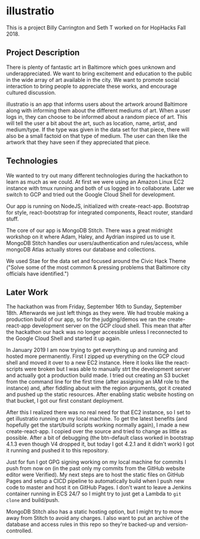 # illustratio

This is a project Billy Carrington and Seth T worked on for HopHacks Fall 2018.

## Project Description

There is plenty of fantastic art in Baltimore which goes unknown and underappreciated. We want to bring excitement and education to the public in the wide array of art available in the city. We want to promote social interaction to bring people to appreciate these works, and encourage cultured discussion.

illustratio is an app that informs users about the artwork around Baltimore along with informing them about the different mediums of art. When a user logs in, they can choose to be informed about a random piece of art. This will tell the user a bit about the art, such as location, name, artist, and medium/type. If the type was given in the data set for that piece, there will also be a small factoid on that type of medium. The user can then like the artwork that they have seen if they appreciated that piece.

## Technologies

We wanted to try out many different technologies during the hackathon to learn as much as we could. At first we were using an Amazon Linux EC2 instance with tmux running and both of us logged in to collaborate. Later we switch to GCP and tried out the Google Cloud Shell for development.

Our app is running on NodeJS, initialized with create-react-app. Bootstrap for style, react-bootstrap for integrated components, React router, standard stuff.

The core of our app is MongoDB Stitch. There was a great midnight workshop on it where Adam, Haley, and Aydrian inspired us to use it. MongoDB Stitch handles our users/authentication and rules/access, while mongoDB Atlas actually stores our database and collections.

We used Stae for the data set and focused around the Civic Hack Theme ("Solve some of the most common & pressing problems that Baltimore city officials have identified.")

## Later Work 

The hackathon was from Friday, September 16th to Sunday, September 18th. Afterwards we just left things as they were. We had trouble making a production build of our app, so for the judging/demos we ran the create-react-app development server on the GCP cloud shell. This mean that after the hackathon our hack was no longer accessible unless I reconnected to the Google Cloud Shell and started it up again.

In January 2019 I am now trying to get everything up and running and hosted more permanently. First I zipped up everything on the GCP cloud shell and moved it over to a new EC2 instance. Here it looks like the react-scripts were broken but I was able to manually strt the development server and actually got a production build made. I tried out creating an S3 bucket from the command line for the first time (after assigning an IAM role to the instance) and, after fiddling about with the region arguments, got it created and pushed up the static resources. After enabling static website hosting on that bucket, I got our first constant deployment.

After this I realized there was no real need for that EC2 instance, so I set to get illustratio running on my local machine. To get the latest benefits (and hopefully get the start/build scripts working normally again), I made a new create-react-app. I copied over the source and tried to change as little as possible. After a bit of debugging (the btn-default class worked in bootstrap 4.1.3 even though V4 dropped it, but today I got 4.2.1 and it didn't work) I got it running and pushed it to this repository.

Just for fun I got GPG signing working on my local machine for commits I push from now on (in the past only my commits from the GitHub website editor were Verified). My next steps are to host the static files on GitHub Pages and setup a CICD pipeline to automatically build when I push new code to master and host it on GitHub Pages. I don't want to leave a Jenkins container running in ECS 24/7 so I might try to just get a Lambda to `git clone` and build/push.

MongoDB Stitch also has a static hosting option, but I might try to move away from Stitch to avoid any charges. I also want to put an archive of the database and access rules in this repo so they're backed-up and version-controlled.